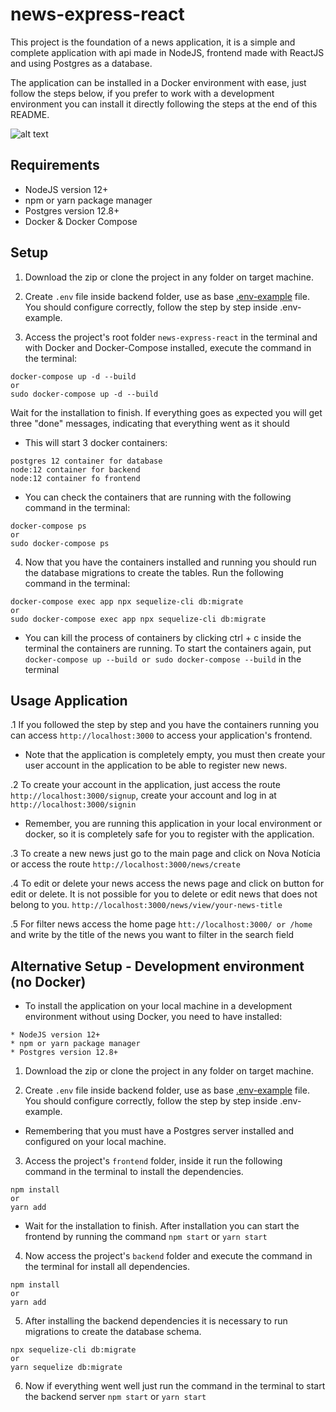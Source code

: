 # news-express-react
This project is the foundation of a news application, it is a simple and complete application with api made in NodeJS, frontend made with ReactJS and using Postgres as a database. 

The application can be installed in a Docker environment with ease, just follow the steps below, if you prefer to work with a development environment you can install it directly following the steps at the end of this README.

![alt text](https://i.imgur.com/WrmhFhh.png)

## Requirements
* NodeJS version 12+
* npm or yarn package manager
* Postgres version 12.8+
* Docker & Docker Compose

## Setup
1. Download the zip or clone the project in any folder on target machine.
 
2. Create `.env` file inside backend folder, use as base [.env-example](backend/.env-example) file. You should configure correctly, follow the step by step inside .env-example.

3. Access the project's root folder `news-express-react` in the terminal and with Docker and Docker-Compose installed, execute the command in the terminal:
```
docker-compose up -d --build  
or
sudo docker-compose up -d --build
```
Wait for the installation to finish. If everything goes as expected you will get three "done" messages, indicating that everything went as it should

* This will start 3 docker containers:
```
postgres 12 container for database
node:12 container for backend
node:12 container fo frontend
```

* You can check the containers that are running with the following command in the terminal:
```
docker-compose ps
or
sudo docker-compose ps
```

4. Now that you have the containers installed and running you should run the database migrations to create the tables. Run the following command in the terminal:
```
docker-compose exec app npx sequelize-cli db:migrate
or 
sudo docker-compose exec app npx sequelize-cli db:migrate
```
* You can kill the process of containers by clicking ctrl + c inside the terminal the containers are running. To start the containers again, put `docker-compose up --build or sudo docker-compose --build` in the terminal 

## Usage Application
.1 If you followed the step by step and you have the containers running you can access `http://localhost:3000` to access your application's frontend.
* Note that the application is completely empty, you must then create your user account in the application to be able to register new news.

.2 To create your account in the application, just access the route `http://localhost:3000/signup`, create your account and log in at `http://localhost:3000/signin`
* Remember, you are running this application in your local environment or docker, so it is completely safe for you to register with the application.
 
.3 To create a new news just go to the main page and click on Nova Notícia or access the route `http://localhost:3000/news/create`

.4 To edit or delete your news access the news page and click on button for edit or delete. It is not possible for you to delete or edit news that does not belong to you. `http://localhost:3000/news/view/your-news-title`

.5 For filter news access the home page `htt://localhost:3000/ or /home` and write by the title of the news you want to filter in the search field

## Alternative Setup - Development environment (no Docker)
* To install the application on your local machine in a development environment without using Docker, you need to have installed:
```
* NodeJS version 12+
* npm or yarn package manager
* Postgres version 12.8+
```
1. Download the zip or clone the project in any folder on target machine.
 
2. Create `.env` file inside backend folder, use as base [.env-example](backend/.env-example) file. You should configure correctly, follow the step by step inside .env-example. 
* Remembering that you must have a Postgres server installed and configured on your local machine.

3. Access the project's `frontend` folder, inside it run the following command in the terminal to install the dependencies.
```
npm install  
or
yarn add 
```
* Wait for the installation to finish. After installation you can start the frontend by running the command `npm start` or `yarn start`

4. Now access the project's `backend` folder and execute the command in the terminal for install all dependencies.
```
npm install  
or
yarn add 
```
5. After installing the backend dependencies it is necessary to run migrations to create the database schema.
```
npx sequelize-cli db:migrate
or
yarn sequelize db:migrate
```
6. Now if everything went well just run the command in the terminal to start the backend server `npm start` or `yarn start`

